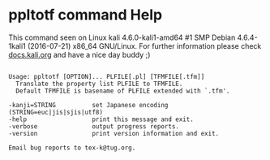# ppltotf command Help
 
 This command seen on Linux kali 4.6.0-kali1-amd64 #1 SMP Debian 4.6.4-1kali1 (2016-07-21) x86_64 GNU/Linux. For further information please check [docs.kali.org](docs.kali.org) and have a nice day buddy ;) 

~~~

Usage: ppltotf [OPTION]... PLFILE[.pl] [TFMFILE[.tfm]]
  Translate the property list PLFILE to TFMFILE.
  Default TFMFILE is basename of PLFILE extended with `.tfm'.

-kanji=STRING          set Japanese encoding (STRING=euc|jis|sjis|utf8)
-help                  print this message and exit.
-verbose               output progress reports.
-version               print version information and exit.

Email bug reports to tex-k@tug.org.

~~~
